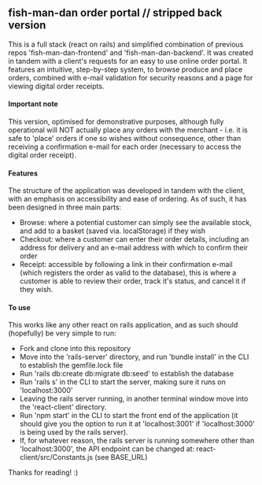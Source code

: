 ## fish-man-dan order portal // stripped back version
This is a full stack (react on rails) and simplified combination of previous repos 'fish-man-dan-frontend' and 'fish-man-dan-backend'.
It was created in tandem with a client's requests for an easy to use online order portal. It features an intuitive, step-by-step system, to browse produce and place orders, combined with e-mail validation for security reasons and a page for viewing digital order receipts.

#### Important note
This version, optimised for demonstrative purposes, although fully operational will NOT actually place any orders with the merchant - i.e. it is safe to 'place' orders if one so wishes without consequence, other than receiving a confirmation e-mail for each order (necessary to access the digital order receipt).

#### Features
The structure of the application was developed in tandem with the client, with an emphasis on accessibility and ease of ordering. As of such, it has been designed in three main parts:
 - Browse: where a potential customer can simply see the available stock, and add to a basket (saved via. localStorage) if they wish
 - Checkout: where a customer can enter their order details, including an address for delivery and an e-mail address with which to confirm their order
 - Receipt: accessible by following a link in their confirmation e-mail (which registers the order as valid to the database), this is where a customer is able to review their order, track it's status, and cancel it if they wish. 

#### To use
This works like any other react on rails application, and as such should (hopefully) be very simple to run:
 - Fork and clone into this repository
 - Move into the 'rails-server' directory, and run 'bundle install' in the CLI to establish the gemfile.lock file
 - Run 'rails db:create db:migrate db:seed' to establish the database
 - Run 'rails s' in the CLI to start the server, making sure it runs on 'localhost:3000'
 - Leaving the rails server running, in another terminal window move into the 'react-client' directory.
 - Run 'npm start' in the CLI to start the front end of the application (it should give you the option to run it at 'localhost:3001' if 'localhost:3000' is being used by the rails server). 
 - If, for whatever reason, the rails server is running somewhere other than 'localhost:3000', the API endpoint can be changed at: react-client/src/Constants.js (see BASE_URL) 

Thanks for reading! :)
